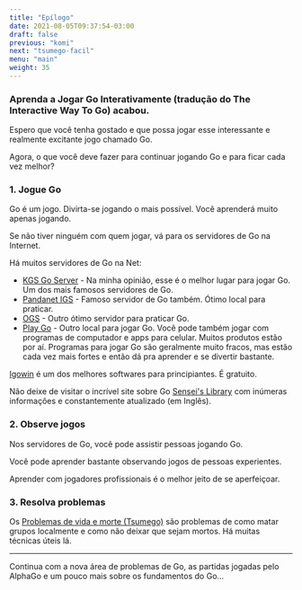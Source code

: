 ```yaml
---
title: "Epílogo"
date: 2021-08-05T09:37:54-03:00
draft: false
previous: "komi"
next: "tsumego-facil"
menu: "main"
weight: 35
---
```


### Aprenda a Jogar Go Interativamente (tradução do The Interactive Way To Go) acabou.

Espero que você tenha gostado e que possa jogar esse interessante e realmente excitante jogo chamado Go.

Agora, o que você deve fazer para continuar jogando Go e para ficar cada vez melhor?

### 1. Jogue Go
   
Go é um jogo. Divirta-se jogando o mais possível. Você aprenderá muito apenas jogando.

Se não tiver ninguém com quem jogar, vá para os servidores de Go na Internet.

Há muitos servidores de Go na Net:

- [KGS Go Server](https://www.gokgs.com/) - Na minha opinião, esse é o melhor lugar para jogar Go. Um dos mais famosos servidores de Go.
- [Pandanet IGS](http://pandanet-igs.com/) - Famoso servidor de Go também. Ótimo local para praticar.
- [OGS](https://online-go.com/) - Outro ótimo servidor para praticar Go.
- [Play Go](http://www.playok.com/pt/go/) - Outro local para jogar Go.
Você pode também jogar com programas de computador e apps para celular. Muitos produtos estão por aí. Programas para jogar Go são geralmente muito fracos, mas estão cada vez mais fortes e então dá pra aprender e se divertir bastante.

[Igowin](http://www.smart-games.com/igowin.html) é um dos melhores softwares para principiantes. É gratuito.

Não deixe de visitar o incrível site sobre Go [Sensei's Library](http://senseis.xmp.net/) com inúmeras informações e constantemente atualizado (em Inglês).

### 2. Observe jogos
Nos servidores de Go, você pode assistir pessoas jogando Go.

Você pode aprender bastante observando jogos de pessoas experientes.

Aprender com jogadores profissionais é o melhor jeito de se aperfeiçoar.

### 3. Resolva problemas
   
Os [Problemas de vida e morte (Tsumego)](/tsumego-facil) são problemas de como matar grupos localmente e como não deixar que sejam mortos. Há muitas técnicas úteis lá.

---
Continua com a nova área de problemas de Go, as partidas jogadas pelo AlphaGo e um pouco mais sobre os fundamentos do Go...

